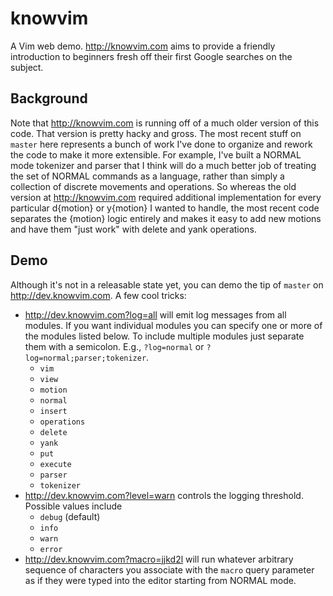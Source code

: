 knowvim
=======

A Vim web demo.  http://knowvim.com aims to provide a friendly introduction
to beginners fresh off their first Google searches on the subject.

Background
----------
Note that http://knowvim.com is running off of a much older version of this
code. That version is pretty hacky and gross. The most recent stuff on
`master` here represents a bunch of work I've done to organize and rework
the code to make it more extensible. For example, I've built a NORMAL mode
tokenizer and parser that I think will do a much better job of treating the
set of NORMAL commands as a language, rather than simply a collection of
discrete movements and operations. So whereas the old version at
http://knowvim.com required additional implementation for every particular
d{motion} or y{motion} I wanted to handle, the most recent code separates
the {motion} logic entirely and makes it easy to add new motions and have
them "just work" with delete and yank operations.

Demo
----
Although it's not in a releasable state yet, you can demo the tip of
`master` on http://dev.knowvim.com. A few cool tricks:

* http://dev.knowvim.com?log=all will emit log messages from all modules.
  If you want individual modules you can specify one or more of the modules
  listed below. To include multiple modules just separate them with a
  semicolon. E.g., `?log=normal` or `?log=normal;parser;tokenizer`.
  * `vim`
  * `view`
  * `motion`
  * `normal`
  * `insert`
  * `operations`
  * `delete`
  * `yank`
  * `put`
  * `execute`
  * `parser`
  * `tokenizer`
* http://dev.knowvim.com?level=warn controls the logging threshold. Possible
  values include
  * `debug` (default)
  * `info`
  * `warn`
  * `error`
* http://dev.knowvim.com?macro=jjkd2l will run whatever arbitrary sequence
  of characters you associate with the `macro` query parameter as if they
  were typed into the editor starting from NORMAL mode.
